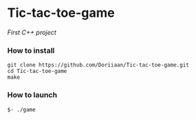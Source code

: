 # Tic-tac-toe-game
*First C++ project*


### How to install

```
git clone https://github.com/Doriiaan/Tic-tac-toe-game.git
cd Tic-tac-toe-game
make
```

### How to launch 

```
$- ./game
```
